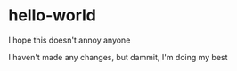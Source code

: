 # hello-world
I hope this doesn't annoy anyone

I haven't made any changes, but dammit, I'm doing my best
